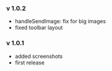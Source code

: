 ### v 1.0.2

- handleSendImage: fix for big images
- fixed toolbar layout


### v 1.0.1

- added screenshots
- first release
